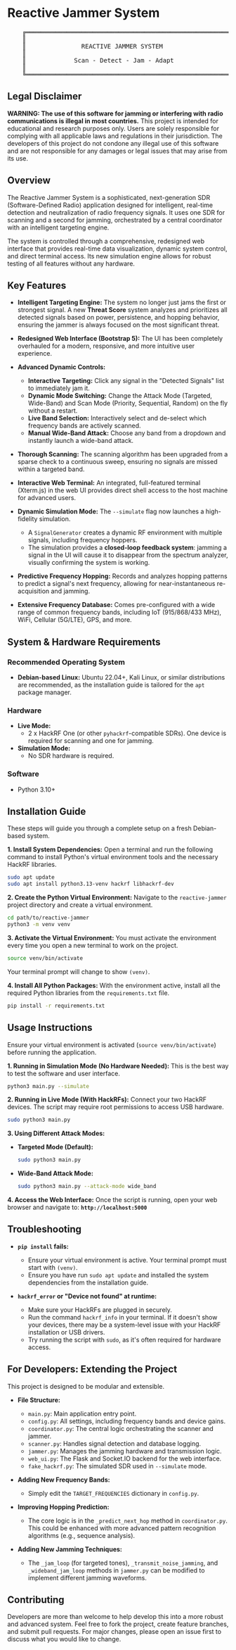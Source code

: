 # Reactive Jammer System

<pre>
    ╔═══════════════════════════════════════════════════════════╗
    ║                                                           ║
    ║               REACTIVE JAMMER SYSTEM                      ║
    ║                                                           ║
    ║             Scan - Detect - Jam - Adapt                   ║
    ║                                                           ║
    ╚═══════════════════════════════════════════════════════════╝
</pre>

## Legal Disclaimer

**WARNING: The use of this software for jamming or interfering with radio communications is illegal in most countries.** This project is intended for educational and research purposes only. Users are solely responsible for complying with all applicable laws and regulations in their jurisdiction. The developers of this project do not condone any illegal use of this software and are not responsible for any damages or legal issues that may arise from its use.

## Overview

The Reactive Jammer System is a sophisticated, next-generation SDR (Software-Defined Radio) application designed for intelligent, real-time detection and neutralization of radio frequency signals. It uses one SDR for scanning and a second for jamming, orchestrated by a central coordinator with an intelligent targeting engine.

The system is controlled through a comprehensive, redesigned web interface that provides real-time data visualization, dynamic system control, and direct terminal access. Its new simulation engine allows for robust testing of all features without any hardware.

## Key Features

- **Intelligent Targeting Engine:** The system no longer just jams the first or strongest signal. A new **Threat Score** system analyzes and prioritizes all detected signals based on power, persistence, and hopping behavior, ensuring the jammer is always focused on the most significant threat.

- **Redesigned Web Interface (Bootstrap 5):** The UI has been completely overhauled for a modern, responsive, and more intuitive user experience.

- **Advanced Dynamic Controls:**
    - **Interactive Targeting:** Click any signal in the "Detected Signals" list to immediately jam it.
    - **Dynamic Mode Switching:** Change the Attack Mode (Targeted, Wide-Band) and Scan Mode (Priority, Sequential, Random) on the fly without a restart.
    - **Live Band Selection:** Interactively select and de-select which frequency bands are actively scanned.
    - **Manual Wide-Band Attack:** Choose any band from a dropdown and instantly launch a wide-band attack.

- **Thorough Scanning:** The scanning algorithm has been upgraded from a sparse check to a continuous sweep, ensuring no signals are missed within a targeted band.

- **Interactive Web Terminal:** An integrated, full-featured terminal (Xterm.js) in the web UI provides direct shell access to the host machine for advanced users.

- **Dynamic Simulation Mode:** The `--simulate` flag now launches a high-fidelity simulation.
    - A `SignalGenerator` creates a dynamic RF environment with multiple signals, including frequency hoppers.
    - The simulation provides a **closed-loop feedback system**: jamming a signal in the UI will cause it to disappear from the spectrum analyzer, visually confirming the system is working.

- **Predictive Frequency Hopping:** Records and analyzes hopping patterns to predict a signal's next frequency, allowing for near-instantaneous re-acquisition and jamming.

- **Extensive Frequency Database:** Comes pre-configured with a wide range of common frequency bands, including IoT (915/868/433 MHz), WiFi, Cellular (5G/LTE), GPS, and more.

## System & Hardware Requirements

### Recommended Operating System
- **Debian-based Linux:** Ubuntu 22.04+, Kali Linux, or similar distributions are recommended, as the installation guide is tailored for the `apt` package manager.

### Hardware
- **Live Mode:**
    - 2 x HackRF One (or other `pyhackrf`-compatible SDRs). One device is required for scanning and one for jamming.
- **Simulation Mode:**
    - No SDR hardware is required.

### Software
- Python 3.10+

## Installation Guide

These steps will guide you through a complete setup on a fresh Debian-based system.

**1. Install System Dependencies:**
Open a terminal and run the following command to install Python's virtual environment tools and the necessary HackRF libraries.
```bash
sudo apt update
sudo apt install python3.13-venv hackrf libhackrf-dev
```

**2. Create the Python Virtual Environment:**
Navigate to the `reactive-jammer` project directory and create a virtual environment.
```bash
cd path/to/reactive-jammer
python3 -m venv venv
```

**3. Activate the Virtual Environment:**
You must activate the environment every time you open a new terminal to work on the project.
```bash
source venv/bin/activate
```
Your terminal prompt will change to show `(venv)`.

**4. Install All Python Packages:**
With the environment active, install all the required Python libraries from the `requirements.txt` file.
```bash
pip install -r requirements.txt
```

## Usage Instructions

Ensure your virtual environment is activated (`source venv/bin/activate`) before running the application.

**1. Running in Simulation Mode (No Hardware Needed):**
This is the best way to test the software and user interface.
```bash
python3 main.py --simulate
```

**2. Running in Live Mode (With HackRFs):**
Connect your two HackRF devices. The script may require root permissions to access USB hardware.
```bash
sudo python3 main.py
```

**3. Using Different Attack Modes:**
- **Targeted Mode (Default):**
  ```bash
  sudo python3 main.py
  ```
- **Wide-Band Attack Mode:**
  ```bash
  sudo python3 main.py --attack-mode wide_band
  ```

**4. Access the Web Interface:**
Once the script is running, open your web browser and navigate to:
**`http://localhost:5000`**

## Troubleshooting

- **`pip install` fails:**
  - Ensure your virtual environment is active. Your terminal prompt must start with `(venv)`.
  - Ensure you have run `sudo apt update` and installed the system dependencies from the installation guide.

- **`hackrf_error` or "Device not found" at runtime:**
  - Make sure your HackRFs are plugged in securely.
  - Run the command `hackrf_info` in your terminal. If it doesn't show your devices, there may be a system-level issue with your HackRF installation or USB drivers.
  - Try running the script with `sudo`, as it's often required for hardware access.

## For Developers: Extending the Project

This project is designed to be modular and extensible.

- **File Structure:**
    - `main.py`: Main application entry point.
    - `config.py`: All settings, including frequency bands and device gains.
    - `coordinator.py`: The central logic orchestrating the scanner and jammer.
    - `scanner.py`: Handles signal detection and database logging.
    - `jammer.py`: Manages the jamming hardware and transmission logic.
    - `web_ui.py`: The Flask and Socket.IO backend for the web interface.
    - `fake_hackrf.py`: The simulated SDR used in `--simulate` mode.

- **Adding New Frequency Bands:**
  - Simply edit the `TARGET_FREQUENCIES` dictionary in `config.py`.

- **Improving Hopping Prediction:**
  - The core logic is in the `_predict_next_hop` method in `coordinator.py`. This could be enhanced with more advanced pattern recognition algorithms (e.g., sequence analysis).

- **Adding New Jamming Techniques:**
  - The `_jam_loop` (for targeted tones), `_transmit_noise_jamming`, and `_wideband_jam_loop` methods in `jammer.py` can be modified to implement different jamming waveforms.

## Contributing

Developers are more than welcome to help develop this into a more robust and advanced system. Feel free to fork the project, create feature branches, and submit pull requests. For major changes, please open an issue first to discuss what you would like to change.

